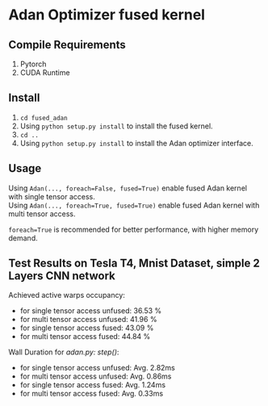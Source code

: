 # Adan Optimizer fused kernel

## Compile Requirements
1. Pytorch
2. CUDA Runtime

## Install
1. `cd fused_adan`
2. Using `python setup.py install` to install the fused kernel.
3. `cd ..` 
4. Using `python setup.py install` to install the Adan optimizer interface.

## Usage
Using `Adan(..., foreach=False, fused=True)` enable fused Adan kernel with single tensor access.  
Using `Adan(..., foreach=True, fused=True)` enable fused Adan kernel with multi tensor access.

`foreach=True` is recommended for better performance, with higher memory demand.

## Test Results on Tesla T4, Mnist Dataset, simple 2 Layers CNN network
Achieved active warps occupancy:
* for single tensor access unfused: 36.53 %
* for multi tensor access unfused: 41.96 %
* for single tensor access fused: 43.09 %
* for multi tensor access fused: 44.84 %

Wall Duration for *adan.py: step()*:
* for single tensor access unfused: Avg. 2.82ms
* for multi tensor access unfused: Avg. 0.86ms
* for single tensor access fused: Avg. 1.24ms
* for multi tensor access fused: Avg. 0.33ms